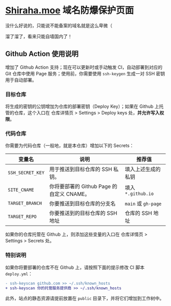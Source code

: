 # [Shiraha.moe](https://shiraha.moe/) 域名防爆保护页面

没什么好说的，只能说不能备案的域名就是这么卑微（

溜了溜了，看来只能自墙国内了！

## Github Action 使用说明

增加了 Github Action 支持；现在可以更新时或手动触发 CI，自动部署到对应的 Git 仓库中使用 Page 服务；使用前，你需要使用 `ssh-keygen` 生成一对 SSH 密钥用于自动部署。

### 目标仓库

将生成的密钥的公钥增加为仓库的部署密钥（Deploy Key）；如果在 Github 上托管的仓库，这个入口在 仓库详情页 > Settings > Deploy keys 处，**并允许写入权限**。

### 代码仓库

你需要为代码仓库（一般地，就是本仓库）增加以下的 Secrets：

| 变量名           | 说明                                      | 推荐值              |
| ---------------- | ----------------------------------------- | ------------------- |
| `SSH_SECRET_KEY` | 用于推送到目标仓库的 SSH 私钥。           | 填入上述生成的私钥  |
| `SITE_CNAME`     | 你将要部署的 Github Page 的自定义 CNAME。 | 填入 `*.github.io`  |
| `TARGET_BRANCH`  | 你要推送到目标仓库的分支名                | `main` 或 `gh-page` |
| `TARGET_REPO`    | 你要推送到的目标仓库的 SSH 地址           | 仓库的 SSH 地址     |

如果你的仓库托管在 Github 上，则添加这些变量的入口在 仓库详情页 > Settings > Secrets 处。

### 特别说明

如果你将要部署的仓库不在 Github 上，请按照下面的提示修改 CI 脚本 `deploy.yml`：

```diff
- ssh-keyscan github.com >> ~/.ssh/known_hosts
+ ssh-keyscan 你的托管服务提供商 >> ~/.ssh/known_hosts
```

此外，站点的静态资源请提前放置在 `public` 目录下，并将它们增加到工作树中。